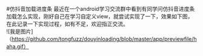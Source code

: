 #仿抖音加载进度条
  最近在一个android学习交流群中看到有同学问仿抖音进度条加载怎么实现，刚好自己在学习自定义view，就尝试实现了一下，效果如下图，在此记录一下实现过程，如有不足，欢迎指正交流。<br/>
  ![我是图片]（https://github.com/tongfuzz/douyinloading/blob/master/app/previewfile/haha.gif） 
  
 